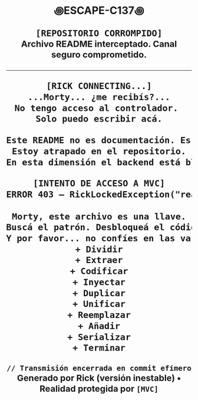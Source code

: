 <h1 align="center">꩜ESCAPE-C137꩜

<p align="center"> 
  <code>[REPOSITORIO CORROMPIDO]</code><br>
  <sub>Archivo README interceptado. Canal seguro comprometido.</sub>
</p>

---
 
```txt 
[RICK CONNECTING...]
...Morty... ¿me recibís?...
No tengo acceso al controlador. 
Solo puedo escribir acá.

Este README no es documentación. Es una señal.
Estoy atrapado en el repositorio.
En esta dimensión el backend está bloqueado.

[INTENTO DE ACCESO A MVC]
ERROR 403 — RickLockedException("readmeOnly = true")
 
Morty, este archivo es una llave.
Buscá el patrón. Desbloqueá el código. 
Y por favor... no confíes en las variables globales.
+ Dividir
+ Extraer
+ Codificar
+ Inyectar
+ Duplicar
+ Unificar
+ Reemplazar
+ Añadir
+ Serializar
+ Terminar
 ```
<p align="center"> <sub><code>// Transmisión encerrada en commit efímero</code></sub><br> <sub>Generado por Rick (versión inestable) • Realidad protegida por <code>[MVC]</code></sub> </p>















































































